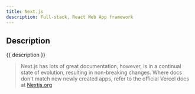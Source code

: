 ```yaml
---
title: Next.js
description: Full-stack, React Web App framework
---
```


## Description 

{{ description }}

>Next.js has lots of great documentation, however, is in a continual state of evolution, resulting in non-breaking changes.  Where docs don't match new newly created apps, refer to the official Vercel docs at [Nextjs.org](https://nextjs.org)  

